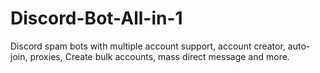 # Discord-Bot-All-in-1
Discord spam bots with multiple account support, account creator, auto-join, proxies, Create bulk accounts, mass direct message and more. 
